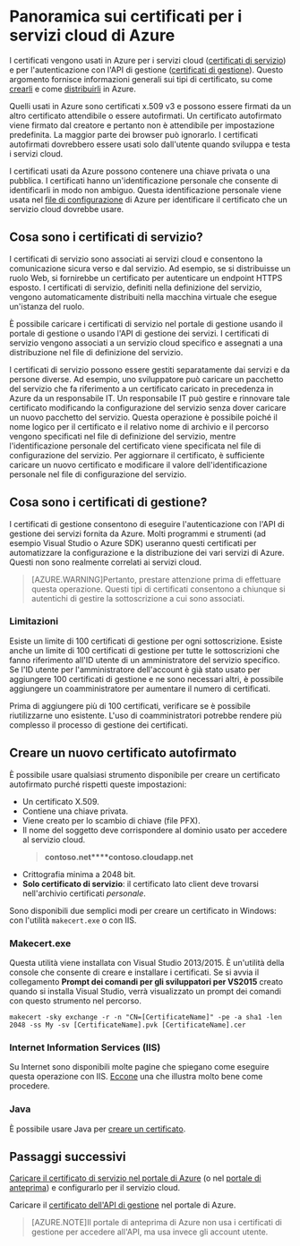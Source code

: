 <properties 
	pageTitle="Servizi cloud di Azure - Tutto ciò che è necessario sapere sui certificati" 
	description="Informazioni su come creare e usare i certificati con Microsoft Azure" 
	services="cloud-services" 
	documentationCenter=".net" 
	authors="Thraka" 
	manager="timlt" 
	editor=""/>

<tags 
	ms.service="cloud-services" 
	ms.workload="tbd" 
	ms.tgt_pltfrm="na" 
	ms.devlang="na" 
	ms.topic="article" 
	ms.date="07/16/2015"
	ms.author="adegeo"/>

# Panoramica sui certificati per i servizi cloud di Azure
I certificati vengono usati in Azure per i servizi cloud ([certificati di servizio](#what-are-service-certificates)) e per l'autenticazione con l'API di gestione ([certificati di gestione](#what-are-management-certificates)). Questo argomento fornisce informazioni generali sui tipi di certificato, su come [crearli](#create) e come [distribuirli](#deploy) in Azure.

Quelli usati in Azure sono certificati x.509 v3 e possono essere firmati da un altro certificato attendibile o essere autofirmati. Un certificato autofirmato viene firmato dal creatore e pertanto non è attendibile per impostazione predefinita. La maggior parte dei browser può ignorarlo. I certificati autofirmati dovrebbero essere usati solo dall'utente quando sviluppa e testa i servizi cloud.

I certificati usati da Azure possono contenere una chiave privata o una pubblica. I certificati hanno un'identificazione personale che consente di identificarli in modo non ambiguo. Questa identificazione personale viene usata nel [file di configurazione](cloud-services-configure-ssl-certificate.md) di Azure per identificare il certificato che un servizio cloud dovrebbe usare.

## Cosa sono i certificati di servizio?
I certificati di servizio sono associati ai servizi cloud e consentono la comunicazione sicura verso e dal servizio. Ad esempio, se si distribuisse un ruolo Web, si fornirebbe un certificato per autenticare un endpoint HTTPS esposto. I certificati di servizio, definiti nella definizione del servizio, vengono automaticamente distribuiti nella macchina virtuale che esegue un'istanza del ruolo.

È possibile caricare i certificati di servizio nel portale di gestione usando il portale di gestione o usando l'API di gestione dei servizi. I certificati di servizio vengono associati a un servizio cloud specifico e assegnati a una distribuzione nel file di definizione del servizio.

I certificati di servizio possono essere gestiti separatamente dai servizi e da persone diverse. Ad esempio, uno sviluppatore può caricare un pacchetto del servizio che fa riferimento a un certificato caricato in precedenza in Azure da un responsabile IT. Un responsabile IT può gestire e rinnovare tale certificato modificando la configurazione del servizio senza dover caricare un nuovo pacchetto del servizio. Questa operazione è possibile poiché il nome logico per il certificato e il relativo nome di archivio e il percorso vengono specificati nel file di definizione del servizio, mentre l'identificazione personale del certificato viene specificata nel file di configurazione del servizio. Per aggiornare il certificato, è sufficiente caricare un nuovo certificato e modificare il valore dell'identificazione personale nel file di configurazione del servizio.

## Cosa sono i certificati di gestione?
I certificati di gestione consentono di eseguire l'autenticazione con l'API di gestione dei servizi fornita da Azure. Molti programmi e strumenti (ad esempio Visual Studio o Azure SDK) useranno questi certificati per automatizzare la configurazione e la distribuzione dei vari servizi di Azure. Questi non sono realmente correlati ai servizi cloud.

>[AZURE.WARNING]Pertanto, prestare attenzione prima di effettuare questa operazione. Questi tipi di certificati consentono a chiunque si autentichi di gestire la sottoscrizione a cui sono associati.

### Limitazioni
Esiste un limite di 100 certificati di gestione per ogni sottoscrizione. Esiste anche un limite di 100 certificati di gestione per tutte le sottoscrizioni che fanno riferimento all'ID utente di un amministratore del servizio specifico. Se l'ID utente per l'amministratore dell'account è già stato usato per aggiungere 100 certificati di gestione e ne sono necessari altri, è possibile aggiungere un coamministratore per aumentare il numero di certificati.

Prima di aggiungere più di 100 certificati, verificare se è possibile riutilizzarne uno esistente. L'uso di coamministratori potrebbe rendere più complesso il processo di gestione dei certificati.


<a name="create"></a>
## Creare un nuovo certificato autofirmato
È possibile usare qualsiasi strumento disponibile per creare un certificato autofirmato purché rispetti queste impostazioni:

* Un certificato X.509.
* Contiene una chiave privata.
* Viene creato per lo scambio di chiave (file PFX).
* Il nome del soggetto deve corrispondere al dominio usato per accedere al servizio cloud.
    > **contoso.net****contoso.cloudapp.net**
* Crittografia minima a 2048 bit.
* **Solo certificato di servizio**: il certificato lato client deve trovarsi nell'archivio certificati *personale*.

Sono disponibili due semplici modi per creare un certificato in Windows: con l'utilità `makecert.exe` o con IIS.

### Makecert.exe

Questa utilità viene installata con Visual Studio 2013/2015. È un'utilità della console che consente di creare e installare i certificati. Se si avvia il collegamento **Prompt dei comandi per gli sviluppatori per VS2015** creato quando si installa Visual Studio, verrà visualizzato un prompt dei comandi con questo strumento nel percorso.

    makecert -sky exchange -r -n "CN=[CertificateName]" -pe -a sha1 -len 2048 -ss My -sv [CertificateName].pvk [CertificateName].cer


### Internet Information Services (IIS)

Su Internet sono disponibili molte pagine che spiegano come eseguire questa operazione con IIS. [Eccone](https://www.sslshopper.com/article-how-to-create-a-self-signed-certificate-in-iis-7.html) una che illustra molto bene come procedere.

### Java
È possibile usare Java per [creare un certificato](../app-service-web/java-create-azure-website-using-java-sdk.md#create-a-certificate).

## Passaggi successivi

[Caricare il certificato di servizio nel portale di Azure](cloud-services-configure-ssl-certificate.md) (o nel [portale di anteprima](cloud-services-configure-ssl-certificate-portal.md)) e configurarlo per il servizio cloud.
 
Caricare il [certificato dell'API di gestione](../azure-api-management-certs.md) nel portale di Azure.

>[AZURE.NOTE]Il portale di anteprima di Azure non usa i certificati di gestione per accedere all'API, ma usa invece gli account utente.

<!---HONumber=July15_HO4-->